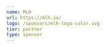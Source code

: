```yaml
---
name: MLH
url: https://mlh.io/
logo: /sponsors/mlh-logo-color.svg
tier: partner
type: sponsor
---
```

